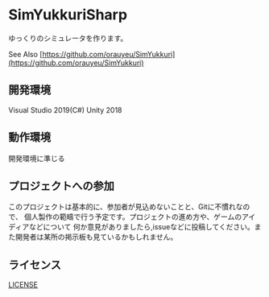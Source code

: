 # SimYukkuriSharp
ゆっくりのシミュレータを作ります。

See Also [https://github.com/orauyeu/SimYukkuri](https://github.com/orauyeu/SimYukkuri)

## 開発環境
Visual Studio 2019(C#)
Unity 2018

## 動作環境
開発環境に準じる

## プロジェクトへの参加
このプロジェクトは基本的に、参加者が見込めないことと、Gitに不慣れなので、
個人製作の範疇で行う予定です。プロジェクトの進め方や、ゲームのアイディアなどについて
何か意見がありましたら,issueなどに投稿してください。また開発者は某所の掲示板も見ているかもしれません。


## ライセンス
[LICENSE](https://github.com/ume-q/SimYukkuri/blob/master/LICENSE.md)